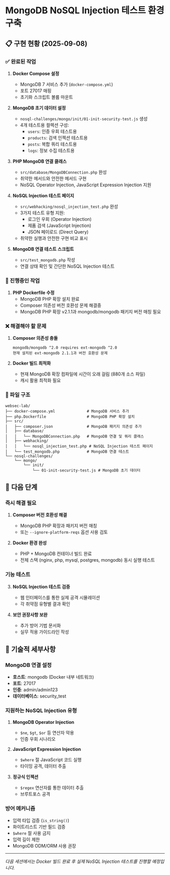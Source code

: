 # MongoDB NoSQL Injection 테스트 환경 구축

## 📋 구현 현황 (2025-09-08)

### ✅ 완료된 작업

1. **Docker Compose 설정**
   - MongoDB 7 서비스 추가 (`docker-compose.yml`)
   - 포트 27017 매핑
   - 초기화 스크립트 볼륨 마운트

2. **MongoDB 초기 데이터 설정**
   - `nosql-challenges/mongo/init/01-init-security-test.js` 생성
   - 4개 테스트용 컬렉션 구성:
     - `users`: 인증 우회 테스트용
     - `products`: 검색 인젝션 테스트용  
     - `posts`: 복합 쿼리 테스트용
     - `logs`: 정보 수집 테스트용

3. **PHP MongoDB 연결 클래스**
   - `src/database/MongoDBConnection.php` 완성
   - 취약한 메서드와 안전한 메서드 구현
   - NoSQL Operator Injection, JavaScript Expression Injection 지원

4. **NoSQL Injection 테스트 페이지**
   - `src/webhacking/nosql_injection_test.php` 완성
   - 3가지 테스트 유형 지원:
     - 로그인 우회 (Operator Injection)
     - 제품 검색 (JavaScript Injection)
     - JSON 페이로드 (Direct Query)
   - 취약한 실행과 안전한 구현 비교 표시

5. **MongoDB 연결 테스트 스크립트**
   - `src/test_mongodb.php` 작성
   - 연결 상태 확인 및 간단한 NoSQL Injection 테스트

### 🔄 진행중인 작업

1. **PHP Dockerfile 수정**
   - MongoDB PHP 확장 설치 완료
   - Composer 의존성 버전 호환성 문제 해결중
   - MongoDB PHP 확장 v2.1.1과 mongodb/mongodb 패키지 버전 매칭 필요

### ❌ 해결해야 할 문제

1. **Composer 의존성 충돌**
   ```
   mongodb/mongodb ^2.0 requires ext-mongodb ^2.0
   현재 설치된 ext-mongodb 2.1.1과 버전 호환성 문제
   ```

2. **Docker 빌드 최적화**
   - 현재 MongoDB 확장 컴파일에 시간이 오래 걸림 (880개 소스 파일)
   - 캐시 활용 최적화 필요

### 📁 파일 구조

```
websec-lab/
├── docker-compose.yml              # MongoDB 서비스 추가
├── php.Dockerfile                  # MongoDB PHP 확장 설치
├── src/
│   ├── composer.json               # MongoDB 패키지 의존성 추가
│   ├── database/
│   │   └── MongoDBConnection.php   # MongoDB 연결 및 쿼리 클래스
│   ├── webhacking/
│   │   └── nosql_injection_test.php # NoSQL Injection 테스트 페이지
│   └── test_mongodb.php            # MongoDB 연결 테스트
└── nosql-challenges/
    └── mongo/
        └── init/
            └── 01-init-security-test.js # MongoDB 초기 데이터
```

## 🚀 다음 단계

### 즉시 해결 필요
1. **Composer 버전 호환성 해결**
   - MongoDB PHP 확장과 패키지 버전 매칭
   - 또는 `--ignore-platform-reqs` 옵션 사용 검토

2. **Docker 환경 완성**
   - PHP + MongoDB 컨테이너 빌드 완료
   - 전체 스택 (nginx, php, mysql, postgres, mongodb) 동시 실행 테스트

### 기능 테스트
3. **NoSQL Injection 테스트 검증**
   - 웹 인터페이스를 통한 실제 공격 시뮬레이션
   - 각 취약점 유형별 결과 확인

4. **보안 권장사항 보완**
   - 추가 방어 기법 문서화
   - 실무 적용 가이드라인 작성

## 🔧 기술적 세부사항

### MongoDB 연결 설정
- **호스트**: mongodb (Docker 내부 네트워크)
- **포트**: 27017
- **인증**: admin/admin123
- **데이터베이스**: security_test

### 지원하는 NoSQL Injection 유형
1. **MongoDB Operator Injection**
   - `$ne`, `$gt`, `$or` 등 연산자 악용
   - 인증 우회 시나리오

2. **JavaScript Expression Injection**  
   - `$where` 절 JavaScript 코드 실행
   - 타이밍 공격, 데이터 추출

3. **정규식 인젝션**
   - `$regex` 연산자를 통한 데이터 추출
   - 브루트포스 공격

### 방어 메커니즘
- 입력 타입 검증 (`is_string()`)
- 화이트리스트 기반 필드 검증
- `$where` 절 사용 금지
- 입력 길이 제한
- MongoDB ODM/ORM 사용 권장

---

*다음 세션에서는 Docker 빌드 완료 후 실제 NoSQL Injection 테스트를 진행할 예정입니다.*